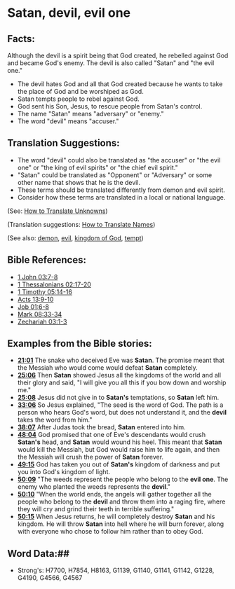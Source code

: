 # Satan, devil, evil one #

## Facts: ##

Although the devil is a spirit being that God created, he rebelled against God and became God's enemy. The devil is also called "Satan" and "the evil one."

* The devil hates God and all that God created because he wants to take the place of God and be worshiped as God.
* Satan tempts people to rebel against God.
* God sent his Son, Jesus, to rescue people from Satan's control.
* The name "Satan" means "adversary" or "enemy."
* The word "devil" means "accuser."

## Translation Suggestions: ##

* The word "devil" could also be translated as "the accuser" or "the evil one" or "the king of evil spirits" or "the chief evil spirit."
* "Satan" could be translated as "Opponent" or "Adversary" or some other name that shows that he is the devil.
* These terms should be translated differently from demon and evil spirit.
* Consider how these terms are translated in a local or national language.

(See: [How to Translate Unknowns](rc://en/ta/man/translate/translate-unknown))

(Translation suggestions: [How to Translate Names](rc://en/ta/man/translate/translate-names))

(See also: [demon](../kt/demon.md), [evil](../kt/evil.md), [kingdom of God](../kt/kingdomofgod.md), [tempt](../kt/tempt.md))

## Bible References: ##

* [1 John 03:7-8](rc://en/tn/help/1jn/03/07)
* [1 Thessalonians 02:17-20](rc://en/tn/help/1th/02/17)
* [1 Timothy 05:14-16](rc://en/tn/help/1ti/05/14)
* [Acts 13:9-10](rc://en/tn/help/act/13/09)
* [Job 01:6-8](rc://en/tn/help/job/01/06)
* [Mark 08:33-34](rc://en/tn/help/mrk/08/33)
* [Zechariah 03:1-3](rc://en/tn/help/zec/03/01)

## Examples from the Bible stories: ##

* __[21:01](rc://en/tn/help/obs/21/01)__ The snake who deceived Eve was __Satan__. The promise meant that the Messiah who would come would defeat __Satan__  completely.
* __[25:06](rc://en/tn/help/obs/25/06)__ Then __Satan__  showed Jesus all the kingdoms of the world and all their glory and said, "I will give you all this if you bow down and worship me."
* __[25:08](rc://en/tn/help/obs/25/08)__ Jesus did not give in to __Satan's__  temptations, so __Satan__  left him.
* __[33:06](rc://en/tn/help/obs/33/06)__ So Jesus explained, "The seed is the word of God. The path is a person who hears God's word, but does not understand it, and the __devil__  takes the word from him."
* __[38:07](rc://en/tn/help/obs/38/07)__ After Judas took the bread, __Satan__  entered into him.
* __[48:04](rc://en/tn/help/obs/48/04)__ God promised that one of Eve's descendants would crush __Satan's__  head, and __Satan__  would wound his heel. This meant that __Satan__  would kill the Messiah, but God would raise him to life again, and then the Messiah will crush the power of __Satan__  forever.
* __[49:15](rc://en/tn/help/obs/49/15)__ God has taken you out of __Satan's__  kingdom of darkness and put you into God's kingdom of light.
* __[50:09](rc://en/tn/help/obs/50/09)__ "The weeds represent the people who belong to the __evil one__. The enemy who planted the weeds represents the __devil__."
* __[50:10](rc://en/tn/help/obs/50/10)__ "When the world ends, the angels will gather together all the people who belong to the __devil__  and throw them into a raging fire, where they will cry and grind their teeth in terrible suffering."
* __[50:15](rc://en/tn/help/obs/50/15)__ When Jesus returns, he will completely destroy __Satan__  and his kingdom. He will throw __Satan__  into hell where he will burn forever, along with everyone who chose to follow him rather than to obey God.


## Word Data:##

* Strong's: H7700, H7854, H8163, G1139, G1140, G1141, G1142, G1228, G4190, G4566, G4567

